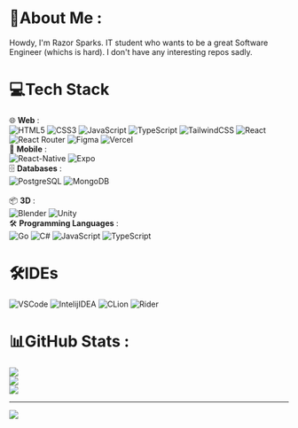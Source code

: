 # 💫About Me :
Howdy, I'm Razor Sparks. IT student who wants to be a great Software Engineer (whichs is hard).
I don't have any interesting repos sadly.


# 💻Tech Stack
🌐 <strong>Web</strong> : <br />
![HTML5](https://img.shields.io/badge/html5-%23E34F26.svg?style=for-the-badge&logo=html5&logoColor=white)
![CSS3](https://img.shields.io/badge/css3-%231572B6.svg?style=for-the-badge&logo=css3&logoColor=white)
![JavaScript](https://img.shields.io/badge/javascript-%23323330.svg?style=for-the-badge&logo=javascript&logoColor=%23F7DF1E)
![TypeScript](https://img.shields.io/badge/TypeScript-007ACC?style=for-the-badge&logo=typescript&logoColor=white)
![TailwindCSS](https://img.shields.io/badge/tailwindcss-%2338B2AC.svg?style=for-the-badge&logo=tailwind-css&logoColor=white)
![React](https://img.shields.io/badge/react-%2320232a.svg?style=for-the-badge&logo=react&logoColor=%2361DAFB)
![React Router](https://img.shields.io/badge/React_Router-CA4245?style=for-the-badge&logo=react-router&logoColor=white)
![Figma](https://img.shields.io/badge/figma-%23F24E1E.svg?style=for-the-badge&logo=figma&logoColor=white)
![Vercel](https://img.shields.io/badge/vercel-%23000000.svg?style=for-the-badge&logo=vercel&logoColor=white)
<br />
📱 <strong>Mobile</strong> : 
<br />
![React-Native](https://img.shields.io/badge/React_Native-20232A?style=for-the-badge&logo=react&logoColor=61DAFB)
![Expo](https://img.shields.io/badge/Expo-1B1F23?style=for-the-badge&logo=expo&logoColor=white)
<br /> 
🗄 <strong>Databases</strong> : 
<br />
![PostgreSQL](https://img.shields.io/badge/PostgreSQL-316192?style=for-the-badge&logo=postgresql&logoColor=white)
![MongoDB](https://img.shields.io/badge/MongoDB-%234ea94b.svg?style=for-the-badge&logo=mongodb&logoColor=white) 	
<br />
📦 <strong>3D</strong> : 
<br />
![Blender](https://img.shields.io/badge/blender-%23F5792A.svg?style=for-the-badge&logo=blender&logoColor=white)
![Unity](https://img.shields.io/badge/Unity-100000?style=for-the-badge&logo=unity&logoColor=white)
<br /> 
🛠 <strong>Programming Languages</strong> : <br />
![Go](https://img.shields.io/badge/go-%2300ADD8.svg?style=for-the-badge&logo=go&logoColor=white)
![C#](https://img.shields.io/badge/C%23-239120?style=for-the-badge&logo=csharp&logoColor=white)
![JavaScript](https://img.shields.io/badge/javascript-%23323330.svg?style=for-the-badge&logo=javascript&logoColor=%23F7DF1E)
![TypeScript](https://img.shields.io/badge/TypeScript-007ACC?style=for-the-badge&logo=typescript&logoColor=white)

# 🛠️IDEs
![VSCode](https://img.shields.io/badge/VSCode-0078D4?style=for-the-badge&logo=visual%20studio%20code&logoColor=white) ![IntelijIDEA](https://img.shields.io/badge/IntelliJ_IDEA-000000.svg?style=for-the-badge&logo=intellij-idea&logoColor=white) ![CLion](https://img.shields.io/badge/CLion-000000?style=for-the-badge&logo=clion&logoColor=white) ![Rider](https://img.shields.io/badge/Rider-000000?style=for-the-badge&logo=Rider&logoColor=white)
# 📊GitHub Stats :
![](https://github-readme-stats.vercel.app/api?username=razorthewolf&theme=dark&hide_border=false&include_all_commits=true&count_private=false)<br/>
![](https://github-readme-streak-stats.herokuapp.com/?user=razorthewolf&theme=dark&hide_border=false)<br/>
![](https://github-readme-stats.vercel.app/api/top-langs/?username=razorthewolf&theme=dark&hide_border=false&include_all_commits=true&count_private=false&layout=compact)

---
[![](https://visitcount.itsvg.in/api?id=razorthewolf&icon=2&color=2)](https://visitcount.itsvg.in)
